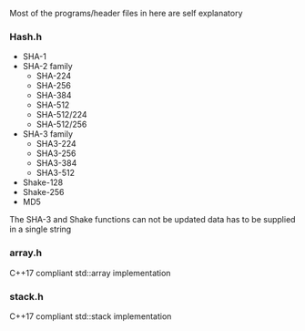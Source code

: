 Most of the programs/header files in here are self explanatory

### Hash.h
- SHA-1
- SHA-2 family
    - SHA-224
    - SHA-256
    - SHA-384
    - SHA-512
    - SHA-512/224
    - SHA-512/256
- SHA-3 family
    - SHA3-224
    - SHA3-256
    - SHA3-384
    - SHA3-512
- Shake-128
- Shake-256
- MD5

The SHA-3 and Shake functions can not be updated data has to be supplied in a single string

### array.h
C++17 compliant std::array implementation

### stack.h
C++17 compliant std::stack implementation
